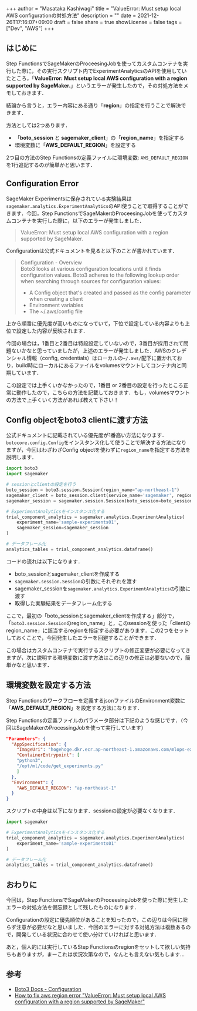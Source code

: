 +++
author = "Masataka Kashiwagi"
title = "ValueError: Must setup local AWS configurationの対処方法"
description = ""
date = 2021-12-26T17:16:07+09:00
draft = false
share = true
showLicense = false
tags = ["Dev", "AWS"]
+++

## はじめに
Step FunctionsでSageMakerのProceesingJobを使ってカスタムコンテナを実行した際に，その実行スクリプト内でExperimentAnalyticsのAPIを使用していたところ，「<span class="marker_yellow">**ValueError: Must setup local AWS configuration with a region supported by SageMaker.**</span>」というエラーが発生したので，その対処方法をメモしておきます．

結論から言うと，エラー内容にある通り「<span class="marker_yellow">**region**</span>」の指定を行うことで解決できます．

方法としては2つあります．
- 「**boto_session** と **sagemaker_client**」の「**region_name**」を指定する
- 環境変数に「**AWS_DEFAULT_REGION**」を設定する

2つ目の方法のStep Functionsの定義ファイルに環境変数: `AWS_DEFAULT_REGION`を1行追記するのが簡単かと思います．

## Configuration Error
SageMaker Experimentsに保存されている実験結果は`sagemaker.analytics.ExperimentAnalytics`のAPI使うことで取得することができます．今回，Step FunctionsでSageMakerのProceesingJobを使ってカスタムコンテナを実行した際に，以下のエラーが発生しました．

> ValueError: Must setup local AWS configuration with a region supported by SageMaker.

Configurationは公式ドキュメントを見ると以下のことが書かれています．

> Configuration - Overview <br>
> Boto3 looks at various configuration locations until it finds configuration values. Boto3 adheres to the following lookup order when searching through sources for configuration values:
> - A Config object that's created and passed as the config parameter when creating a client
> - Environment variables
> - The ~/.aws/config file

上から順番に優先度が高いものになっていて，下位で設定している内容よりも上位で設定した内容が反映されます．

今回の場合は，1番目と2番目は特段設定していないので，3番目が採用されて問題ないかなと思っていましたが，上述のエラーが発生しました．AWSのクレデンシャル情報（config, credentials）はローカルの`~/.aws/`配下に置かれており，build時にローカルにあるファイルをvolumesマウントしてコンテナ内と同期しています．

この設定では上手くいかなかったので，1番目 or 2番目の設定を行ったところ正常に動作したので，こちらの方法を記載しておきます．もし，volumesマウントの方法で上手くいく方法があれば教えて下さい！

## Config objectをboto3 clientに渡す方法
公式ドキュメントに記載されている優先度が1番高い方法になります．`botocore.config.Config`をインスタンス化して使うことで解決する方法になりますが，今回はわざわざConfig objectを使わずに`region_name`を指定する方法を説明します．

```python
import boto3
import sagemaker

# sessionとclientの設定を行う
boto_session = boto3.session.Session(region_name="ap-northeast-1")
sagemaker_client = boto_session.client(service_name='sagemaker', region_name="ap-northeast-1")
sagemaker_session = sagemaker.session.Session(boto_session=boto_session, sagemaker_client=sagemaker_client)

# ExperimentAnalyticsをインスタンス化する
trial_component_analytics = sagemaker.analytics.ExperimentAnalytics(
    experiment_name='sample-experiments01',
    sagemaker_session=sagemaker_session
)

# データフレーム化
analytics_tables = trial_component_analytics.dataframe()
```

コードの流れは以下になります．
- boto_sessionとsagemaker_clientを作成する
- `sagemaker.session.Session`の引数にそれぞれを渡す
- sagemaker_sessionを`sagemaker.analytics.ExperimentAnalytics`の引数に渡す
- 取得した実験結果をデータフレーム化する

ここで，最初の「boto_sessionとsagemaker_clientを作成する」部分で，「`boto3.session.Session`のregion_name」と，このsessionを使った「clientのregion_name」に該当するregionを指定する必要があります．この2つをセットしておくことで，今回発生したエラーを回避することができます．

この場合はカスタムコンテナで実行するスクリプトの修正変更が必要になってきますが，次に説明する環境変数に渡す方法はこの辺りの修正は必要ないので，簡単かなと思います．

## 環境変数を設定する方法
Step Functionsのワークフローを定義するjsonファイルのEnvironment変数に「<span class="marker_yellow">**AWS_DEFAULT_REGION**</span>」を設定する方法になります．

Step Functionsの定義ファイルのパラメータ部分は下記のような感じです．（今回はSageMakerのProcessingJobを使って実行しています）

```json
"Parameters": {
  "AppSpecification": {
    "ImageUri": "hogehoge.dkr.ecr.ap-northeast-1.amazonaws.com/mlops-experiments:latest",
    "ContainerEntrypoint": [
    "python3",
    "/opt/ml/code/get_experiments.py"
    ]
  },
  "Environment": {
    "AWS_DEFAULT_REGION": "ap-northeast-1"
  }
}
```

スクリプトの中身は以下になります．sessionの設定が必要なくなります．

```python
import sagemaker

# ExperimentAnalyticsをインスタンス化する
trial_component_analytics = sagemaker.analytics.ExperimentAnalytics(
    experiment_name='sample-experiments01'
)

# データフレーム化
analytics_tables = trial_component_analytics.dataframe()
```

## おわりに
今回は，Step FunctionsでSageMakerのProceesingJobを使った際に発生したエラーの対処方法を備忘録として残したものになります．

Configurationの設定に優先順位があることを知ったので，この辺りは今回に限らず注意が必要だなと思いました．今回のエラーに対する対処方法は複数あるので，開発している状況に合わせて使い分けていければと思います．

あと，個人的には実行しているStep Functionsのregionをセットして欲しい気持ちもありますが，まーこれは状況次第なので，なんとも言えない気もします...

## 参考
- [Boto3 Docs - Configuration](https://boto3.amazonaws.com/v1/documentation/api/latest/guide/configuration.html)
- [How to fix aws region error "ValueError: Must setup local AWS configuration with a region supported by SageMaker"](https://stackoverflow.com/questions/55869651/how-to-fix-aws-region-error-valueerror-must-setup-local-aws-configuration-with)